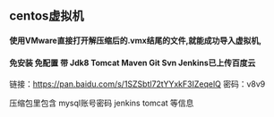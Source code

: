##  centos虚拟机

#### 使用VMware直接打开解压缩后的.vmx结尾的文件,就能成功导入虚拟机,

#### 免安装 免配置 带 Jdk8 Tomcat Maven Git Svn  Jenkins已上传百度云 

链接：https://pan.baidu.com/s/1SZSbtl72tYYxkF3IZeqelQ 密码：v8v9

压缩包里包含 mysql账号密码 jenkins tomcat 等信息
